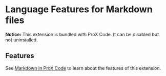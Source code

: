 # Language Features for Markdown files

**Notice:** This extension is bundled with ProX Code. It can be disabled but not uninstalled.

## Features

See [Markdown in ProX Code](https://code.visualstudio.com/docs/languages/markdown) to learn about the features of this extension.
